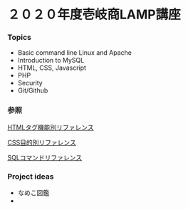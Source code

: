 # ２０２０年度壱岐商LAMP講座

### Topics
- Basic command line Linux and Apache
- Introduction to MySQL 
- HTML, CSS, Javascript
- PHP
- Security 
- Git/Github

### 参照
[HTMLタグ機能別リファレンス](https://web-designer.cman.jp/html_ref/function_list/)

[CSS目的別リファレンス](https://web-designer.cman.jp/css_ref/function_list/)

[SQLコマンドリファレンス](https://qiita.com/shuyam/items/809ff4123d8dcb7321f9)

### Project ideas
- なめこ図鑑
- 
